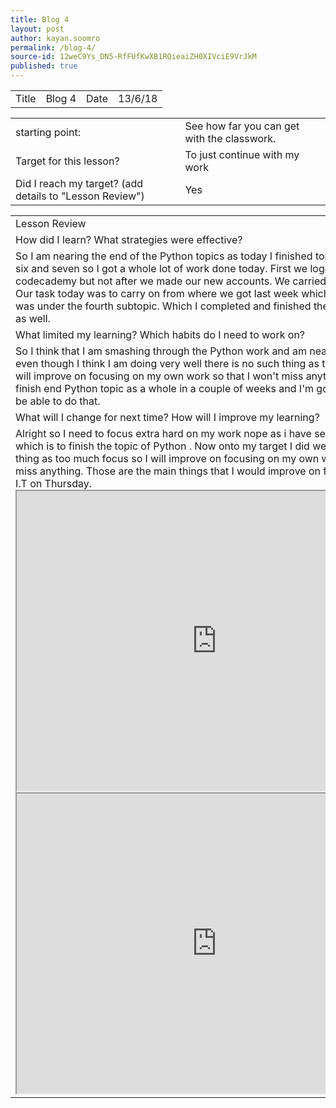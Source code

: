 ```yaml
---
title: Blog 4
layout: post
author: kayan.soomro
permalink: /blog-4/
source-id: 12weC9Ys_DN5-RfFUfKwXB1RQieaiZH0XIVciE9VrJkM
published: true
---
```

<table>
  <tr>
    <td>Title</td>
    <td>Blog 4</td>
    <td>Date</td>
    <td>13/6/18</td>
  </tr>
</table>


<table>
  <tr>
    <td>starting point:</td>
    <td>See how far you can get with the classwork.</td>
  </tr>
  <tr>
    <td>Target for this lesson?</td>
    <td>To just continue with my work</td>
  </tr>
  <tr>
    <td>Did I reach my target? 
(add details to "Lesson Review")</td>
    <td> Yes </td>
  </tr>
</table>


<table>
  <tr>
    <td>Lesson Review</td>
  </tr>
  <tr>
    <td>How did I learn? What strategies were effective? </td>
  </tr>
  <tr>
    <td>So I am nearing the end of the Python topics as today I finished topic four, five and six and seven so I got a whole lot of work done today. First we logged on to codecademy but not after we made our new accounts. We carried on with Python. Our task today was to carry on from where we got last week which was to do what was under the fourth subtopic. Which I completed and finished the next three topics as well.</td>
  </tr>
  <tr>
    <td>What limited my learning? Which habits do I need to work on? </td>
  </tr>
  <tr>
    <td> So I think that I am smashing through the Python work and am nearing the end but even though I think I am doing very well there is no such thing as too much focus so I will improve on focusing on my own work so that I won't miss anything. I wasn't too finish end Python topic as a whole in a couple of weeks and I'm going to try hard to be able to do that.</td>
  </tr>
  <tr>
    <td>What will I change for next time? How will I improve my learning?</td>
  </tr>
  <tr>
    <td> Alright so I need to focus extra hard on my work nope as i have set myself a goal which is to finish the topic of Python . Now onto my target I did well there is no such thing as too much focus so I will improve on focusing on my own work so that I won’t miss anything. Those are the main things that I would improve on for next lesson for I.T on Thursday.<iframe src="https://drive.google.com/file/d/1NmGPIQgQbKcpvJcISx-Vu4hlJ7LOpbwD/preview" width="640" height="480"></iframe>
      <iframe src="https://drive.google.com/file/d/1OhYthV5Aw4-fesJIuVw1CvNJ9vC2Hf6-/preview" width="640" height="480"></iframe>
    </td>
  </tr>
</table>


